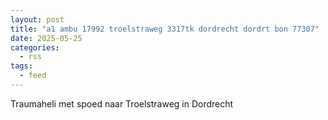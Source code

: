 ```yaml
---
layout: post
title: "a1 ambu 17992 troelstraweg 3317tk dordrecht dordrt bon 77307"
date: 2025-05-25
categories: 
  - rss
tags: 
  - feed
---
```


Traumaheli met spoed naar Troelstraweg in Dordrecht
